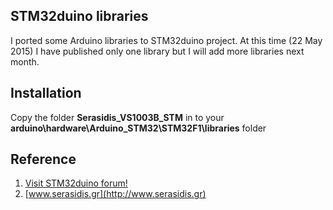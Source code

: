 STM32duino libraries
---
I ported some Arduino libraries to STM32duino project.
At this time (22 May 2015) I have published only one library but I will add more libraries next month.

Installation
---
Copy the folder **Serasidis_VS1003B_STM** in to your **arduino\hardware\Arduino_STM32\STM32F1\libraries** folder

Reference
---
1. [Visit STM32duino forum!][A]
2. [www.serasidis.gr](http://www.serasidis.gr)

[A]:http://www.stm32duino.com

